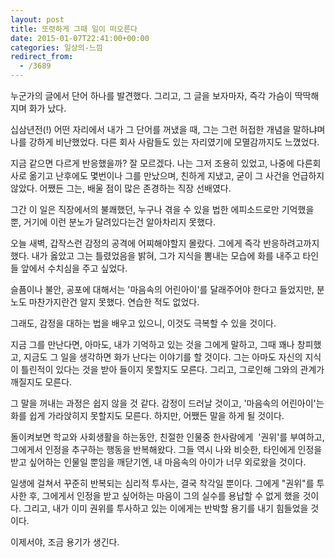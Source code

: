 ```yaml
---
layout: post
title: 또렷하게 그때 일이 떠오른다
date: 2015-01-07T22:41:00+00:00
categories: 일상의-느낌
redirect_from:
  - /3689
---
```


누군가의 글에서 단어 하나를 발견했다. 그리고, 그 글을 보자마자, 즉각 가슴이 딱딱해지며 화가 났다.

십삼년전(!) 어떤 자리에서 내가 그 단어를 꺼냈을 때, 그는 그런 허접한 개념을 말하냐며 나를 강하게 비난했었다. 다른 회사 사람들도 있는 자리였기에 모멸감까지도 느꼈었다.

지금 같으면 다르게 반응했을까? 잘 모르겠다. 나는 그저 조용히 있었고, 나중에 다른회사로 옮기고 난후에도 몇번이나 그를 만났으며, 친하게 지냈고, 굳이 그 사건을 언급하지 않았다. 어쨌든 그는, 배울 점이 많은 존경하는 직장 선배였다.

그간 이 일은 직장에서의 불쾌했던, 누구나 겪을 수 있을 법한 에피소드로만 기억했을 뿐, 거기에 이런 분노가 달려있다는건 알아차리지 못했다.

오늘 새벽, 갑작스런 감정의 공격에 어찌해야할지 몰랐다. 그에게 즉각 반응하려고까지 했다. 내가 옳았고 그는 틀렸었음을 밝혀, 그가 지식을 뽐내는 모습에 화를 내주고 타인들 앞에서 수치심을 주고 싶었다.

슬픔이나 불안, 공포에 대해서는 '마음속의 어린아이'를 달래주어야 한다고 들었지만, 분노도 마찬가지란건 알지 못했다. 연습한 적도 없었다.

그래도, 감정을 대하는 법을 배우고 있으니, 이것도 극복할 수 있을 것이다.

지금 그를 만난다면, 아마도, 내가 기억하고 있는 것을 그에게 말하고, 그때 꽤나 창피했고, 지금도 그 일을 생각하면 화가 난다는 이야기를 할 것이다. 그는 아마도 자신의 지식이 틀린적이 있다는 것을 받아 들이지 못할지도 모른다. 그리고, 그로인해 그와의 관계가 깨질지도 모른다.

그 말을 꺼내는 과정은 쉽지 않을 것 같다. 감정이 드러날 것이고, '마음속의 어린아이'는 화를 쉽게 가라앉히지 못할지도 모른다. 하지만, 어쨌든 말을 하게 될 것이다.

돌이켜보면 학교와 사회생활을 하는동안, 친절한 인물중 한사람에게  '권위'를 부여하고, 그에게서 인정을 추구하는 행동을 반복해왔다. 그들 역시 나와 비슷한, 타인에게 인정을 받고 싶어하는 인물일 뿐임을 깨닫기엔, 내 마음속의 아이가 너무 외로왔을 것이다.

일생에 걸쳐서 꾸준히 반복되는 심리적 투사는, 결국 착각일 뿐이다. 그에게 "권위"를 투사한 후, 그에게서 인정을 받고 싶어하는 마음이 그의 실수를 용납할 수 없게 했을 것이다. 그리고, 내가 이미 권위를 투사하고 있는 이에게는 반박할 용기를 내기 힘들었을 것이다.

이제서야, 조금 용기가 생긴다.
<div id=comments>
</div>

